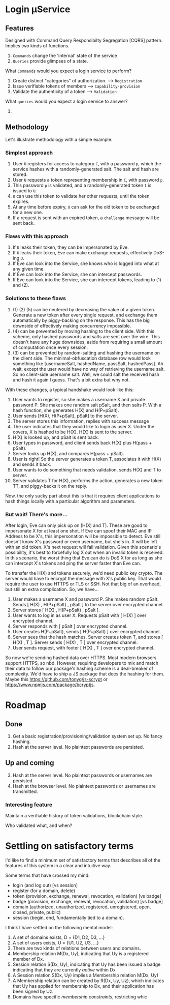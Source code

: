# Login µService

## Features

Designed with Command Query Responsibilty Segregation [CQRS] pattern.
Implies two kinds of functions.
1. `Commands` change the 'internal' state of the service
2. `Queries` provide glimpses of a state.

What `Commands` would you expect a login service to perform?

1. Create distinct "categories" of authorization. --> `Registration`
2. Issue verifiable tokens of members --> `Capability-provision`
3. Validate the authenticity of a token --> `Validation`

What `queries` would you expect a login service to answer?

1. 

## Methodology

Let's illustrate methodology with a simple example.

### Simplest approach

1. User `U` registers for access to category `C`, with a password `p`, which the service hashes with a randomly-generated salt.  The salt and hash are stored.
2. User `U` requests a token representing membership in `C`, with password `p`.
3. This password `p` is validated, and a randomly-generated token `t` is issued to `U`.
4. `U` can use this token to validate her other requests, until the token expires.
5. At any time before expiry, `U` can ask for the old token to be exchanged for a new one.
6. If a request is sent with an expired token, a `challenge` message will be sent back.

### Flaws with this approach

1. If `U` leaks their token, they can be impersonated by Eve.
2. If `U` leaks their token, Eve can make exchange requests, effectively DoS-ing `U`.
3. If Eve can look into the Service, she knows who is logged into what at any given time.
4. If Eve can look into the Service, she can intercept passwords.
5. If Eve can look into the Service, she can intercept tokens, leading to (1) and (2).

### Solutions to these flaws

1. (1) (2) (5) can be neutered by decreasing the value of a given token.  Generate a new token after every single request, and exchange them automatically by piggy-backing on the response.  This has the big downside of effectively making concurrency impossible.
2. (4) can be prevented by moving hashing to the client side.  With this scheme, only hashed passwords and salts are sent over the wire.  This doesn't have any huge downsides, aside from requiring a small amount of computation once every session.
3. (3) can be prevented by random-salting and hashing the username on the client side.  The minimal-obfuscation database row would look something like [usernameSalt, hashedName, passSalt, hashedPass]. Ah wait, except the user would have no way of retrieving the username salt.  So no client-side username salt.  Well, we could salt the received hash and hash it again I guess.  That's a bit extra but why not.

With these changes, a typical handshake would look like this:

1.  User wants to register, so she makes a username X and private password P.  She makes one random salt pSalt, and then salts P.  With a hash function, she generates H(X) and H(P+pSalt).
2.  User sends [H(X), H(P+pSalt), pSalt] to the server.
2.  The server stores this information, replies with success message
3.  The user indicates that they would like to login as user X.  Under the covers, X is hashed to be H(X).  H(X) is sent to the server.
4.  H(X) is looked up, and pSalt is sent back.
5.  User types in password, and client sends back H(X) plus H(pass + pSalt).
6.  Server looks up H(X), and compares H(pass + pSalt).
7.  User is right! So the server generates a token T, associates it with H(X) and sends it back.
8.  User wants to do something that needs validation, sends H(X) and T to server.
9.  Server validates T for H(X), performs the action, generates a new token TT, and piggy-backs it on the reply.

Now, the only sucky part about this is that it requires client applications to hash things locally with a particular algorithm and parameters.

### But wait! There's more...

After login, Eve can only pick up on [H(X) and T].  These are good to impersonate X for at least one shot.  If Eve can spoof their MAC and IP Address to be X's, this impersonation will be impossible to detect.  Eve still doesn't know X's password or even username, but she's in.  X will be left with an old token.  X's next request will fail validation.  Given this scenario's possibility, it's best to forcefully log X out when an invalid token is received.  In this scenario, the worst thing that Eve can do is DoS X for as long as she can intercept X's tokens and ping the server faster than Eve can.  

To transfer the H(X) and tokens securely, we'd need public key crypto.  The server would have to encrypt the message with X's public key.  That would require the user to use HTTPS or TLS or SSH.  Not that big of an overhead, but still an extra complication.  So, we have...

1. User makes a username X and password P.  She makes random pSalt.  Sends [ H(X) , H(P+pSalt) , pSalt ] to the server over encrypted channel.
2. Server stores [ H(X) , H(P+pSalt) , pSalt ].
3. User wants to log in as user X.  Requests pSalt with [ H(X) ] over encrypted channel.
4. Server responds with [ pSalt ] over encrypted channel.
5. User creates H(P+pSalt), sends [ H(P+pSalt) ] over encrypted channel.
6. Server sees that the hash matches.  Server creates token T, and stores [ H(X) , T ].  Server sends [ H(X) , T ] over encrypted channel.
7. User sends request, with footer [ H(X) , T ] over encrypted channel.

So now we're sending hashed data over HTTPS.  Most modern browsers support HTTPS, so nbd.  However, requiring developers to mix and match their data to follow our package's hashing scheme is a deal-breaker of complexity.  We'd have to ship a JS package that does the hashing for them.  Maybe this https://github.com/tonyg/js-scrypt or https://www.npmjs.com/package/bcryptjs.

# Roadmap

## Done
1. Get a basic registration/provisioning/validation system set up.  No fancy hashing.
2. Hash at the server level.  No plaintext passwords are persisted.

## Up and coming
3. Hash at the server level.  No plaintext passwords or usernames are persisted.
4. Hash at the browser level.  No plaintext passwords or usernames are transmitted.

### Interesting feature

Maintain a verifiable history of token validations, blockchain style.

Who validated what, and when?

# Settling on satisfactory terms

I'd like to find a minimum set of satisfactory terms that describes all of the features of this system in a clear and intuitive way.

Some terms that have crossed my mind: 

* login (and log out) [vs session]
* register (for a domain, delete) 
* token (provision, exchange, renewal, revocation, validation) [vs badge]
* badge (provision, exchange, renewal, revocation, validation) [vs badge]
* domain (authorized, unauthorized, registered, unregistered, open, closed, private, public)
* session (begin, end, fundamentally tied to a domain).

I think I have settled on the following mental model:
1. A set of domains exists, D = {D1, D2, D3, ...}
2. A set of users exists, U = {U1, U2, U3, ...}
3. There are two kinds of relations between users and domains.
  1. Membership relation M(Dx, Uy), indicating that Uy is a registered member of Dx.
  2. Session relation S(Dx, Uy), indicating that Uy has been issued a badge indicating that they are currently <em>active</em> within Dx
4. A Session relation S(Dx, Uy) implies a Membership relation M(Dx, Uy)
5. A Membership relation can be created by R(Dx, Uy, Uz), which indicates that Uy has applied for membership to Dx, and their application has been signed by Uz.
5. Domains have specific <em>membership constraints</em>, restricting whic
